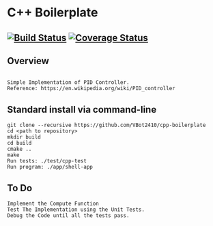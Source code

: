 # C++ Boilerplate
[![Build Status](https://travis-ci.org/VBot2410/cpp-boilerplate.svg?branch=master)](https://travis-ci.org/VBot2410/cpp-boilerplate)
[![Coverage Status](https://coveralls.io/repos/github/VBot2410/cpp-boilerplate/badge.svg?branch=master)](https://coveralls.io/github/VBot2410/cpp-boilerplate?branch=master)
---

## Overview
```

Simple Implementation of PID Controller.
Reference: https://en.wikipedia.org/wiki/PID_controller
```

## Standard install via command-line
```
git clone --recursive https://github.com/VBot2410/cpp-boilerplate
cd <path to repository>
mkdir build
cd build
cmake ..
make
Run tests: ./test/cpp-test
Run program: ./app/shell-app
```
## To Do
```
Implement the Compute Function
Test The Implementation using the Unit Tests.
Debug the Code until all the tests pass.
```
